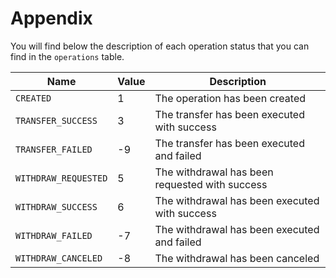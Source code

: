 # Appendix

You will find below the description of each operation status that you can find in the `operations` table.

| Name               | Value | Description                                    |
|--------------------|-------|------------------------------------------------|
| `CREATED`            | 1     | The operation has been created                      |
| `TRANSFER_SUCCESS`   | 3     | The transfer has been executed with success    |
| `TRANSFER_FAILED`    | -9    | The transfer has been executed and failed      |
| `WITHDRAW_REQUESTED` | 5     | The withdrawal has been requested with success |
| `WITHDRAW_SUCCESS`   | 6     | The withdrawal has been executed with success  |
| `WITHDRAW_FAILED`    | -7    | The withdrawal has been executed and failed    |
| `WITHDRAW_CANCELED`  | -8    | The withdrawal has been canceled              |